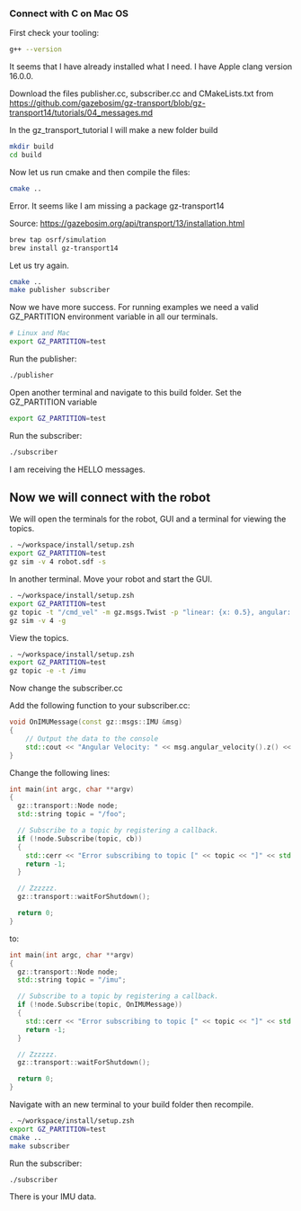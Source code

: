 ### Connect with C on Mac OS

First check your tooling:

```bash
g++ --version
```

It seems that I have already installed what I need. I have Apple clang version 16.0.0.

Download the files publisher.cc, subscriber.cc and CMakeLists.txt from https://github.com/gazebosim/gz-transport/blob/gz-transport14/tutorials/04_messages.md

In the gz_transport_tutorial I will make a new folder build

```bash
mkdir build
cd build
```

Now let us run cmake and then compile the files:

```bash
cmake ..
```

Error. It seems like I am missing a package gz-transport14

Source: https://gazebosim.org/api/transport/13/installation.html

```bash
brew tap osrf/simulation
brew install gz-transport14
```

Let us try again.

```bash
cmake ..
make publisher subscriber
```

Now we have more success. For running examples we need a valid GZ_PARTITION environment variable in all our terminals.

```bash
# Linux and Mac
export GZ_PARTITION=test
```

Run the publisher:

```bash
./publisher
```

Open another terminal and navigate to this build folder. Set the GZ_PARTITION variable

```bash
export GZ_PARTITION=test
```

Run the subscriber:

```bash
./subscriber
```

I am receiving the HELLO messages.

## Now we will connect with the robot

We will open the terminals for the robot, GUI and a terminal for viewing the topics.

```bash
. ~/workspace/install/setup.zsh
export GZ_PARTITION=test
gz sim -v 4 robot.sdf -s
```

In another terminal. Move your robot and start the GUI.

```bash
. ~/workspace/install/setup.zsh
export GZ_PARTITION=test
gz topic -t "/cmd_vel" -m gz.msgs.Twist -p "linear: {x: 0.5}, angular: {z: 0.05}"
gz sim -v 4 -g
```

View the topics.

```bash
. ~/workspace/install/setup.zsh
export GZ_PARTITION=test
gz topic -e -t /imu
```

Now change the subscriber.cc

Add the following function to your subscriber.cc:

```c++
void OnIMUMessage(const gz::msgs::IMU &msg)
{
    // Output the data to the console
    std::cout << "Angular Velocity: " << msg.angular_velocity().z() << std::endl;
}
```

Change the following lines:

```c++
int main(int argc, char **argv)
{
  gz::transport::Node node;
  std::string topic = "/foo";

  // Subscribe to a topic by registering a callback.
  if (!node.Subscribe(topic, cb))
  {
    std::cerr << "Error subscribing to topic [" << topic << "]" << std::endl;
    return -1;
  }

  // Zzzzzz.
  gz::transport::waitForShutdown();

  return 0;
}
```

to:

```c++
int main(int argc, char **argv)
{
  gz::transport::Node node;
  std::string topic = "/imu";

  // Subscribe to a topic by registering a callback.
  if (!node.Subscribe(topic, OnIMUMessage))
  {
    std::cerr << "Error subscribing to topic [" << topic << "]" << std::endl;
    return -1;
  }

  // Zzzzzz.
  gz::transport::waitForShutdown();

  return 0;
}
```

Navigate with an new terminal to your build folder then recompile.

```bash
. ~/workspace/install/setup.zsh
export GZ_PARTITION=test
cmake ..
make subscriber
```

Run the subscriber:

```bash
./subscriber
```

There is your IMU data.